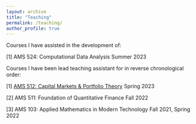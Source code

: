 ```yaml
---
layout: archive
title: "Teaching"
permalink: /teaching/
author_profile: true
---
```


Courses I have assisted in the development of:

[1] AMS 524: Computational Data Analysis Summer 2023

Courses I have been lead teaching assistant for in reverse chronological order:

[1] [AMS 512: Capital Markets & Portfolio Theory](https://www3.ams.stonybrook.edu/~frey/Instruction/Spring2023/AMS512/index.html) Spring 2023

[2] AMS 511: Foundation of Quantitative Finance  Fall 2022

[3] AMS 103: Applied Mathematics in Modern Technology Fall 2021, Spring 2022
